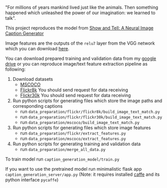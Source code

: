 "For millions of years mankind lived just like the animals. Then something happened which unleashed the power of our imagination: we learned to talk".

This project reproduces the model from [Show and Tell: A Neural Image Caption Generator](http://arxiv.org/abs/1411.4555)

Image features are the outputs of the `relu7` layer from the VGG network which you can download [here](https://gist.github.com/ksimonyan/211839e770f7b538e2d8#file-readme-md).

You can download prepared training and validation data from my [google drive](https://drive.google.com/folderview?id=0B-bMt9sukkEhfnlhbm9fczhsTWVQcm1yNkpfVExvU19jWmw0bzl1ZTQ1eDVyeW82Vi1pQ1E&usp=sharing) or you can reproduce image/text feature extraction pipeline as following:

1. Download datasets
    - [MSCOCO](http://mscoco.org/dataset/#download)
    - [Flickr8k](https://illinois.edu/fb/sec/1713398) You should send request for data receiving
    - [Flickr30k](https://illinois.edu/fb/sec/229675) You should send request for data receiving
2. Run python scripts for generating files which store the image paths and corresponding captions
    - run `data_preparation/flickr/flickr8k/build_image_text_match.py`
    - run `data_preparation/flickr/flickr30k/build_image_text_match.py`
    - run `data_preparation/mscoco/build_image_text_match.py`
3. Run python scripts for generating files which store image features
    - run `data_preparation/flickr/extract_features.py`
    - run `data_preparation/mscoco/extract_features.py`
4. Run python scripts for generating training and validation data
    - run `data_preparation/merge_all_data.py`

To train model run `caption_generation_model/train.py`

If you want to use the pretrained model run minimalistic flask app `caption_generation_server/app.py` (Note: it requires installed [caffe](https://github.com/BVLC/caffe) and its python interface `pycaffe`)